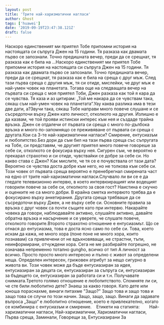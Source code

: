 ```yaml
---
layout: post
title: 'Трите най-харизматични нагласи'
author: Ghost
tags: ['huawei']
date: '2019-09-19T23:47:38.121Z'
draft: false
---
```


Наскоро единственият ми приятел Тобе припомни история на настоящата си съпруга Джен на 15 години. Тя разказа как двамата първо се запознали. Точно предишната вечер, преди да се срещнат, тя разказа как е била на ...Наскоро единственият ми приятел Тобе припомни история на настоящата си съпруга Джен на 15 години. Тя разказа как двамата първо се запознали. Точно предишната вечер, преди да се срещнат, тя разказа как е била на среща с друг мъж. След тази първа среща с другия мъж, тя си отиде, мислейки, че друг мъж е най-умен човек на планетата. Тогава още на следващата вечер на първата си среща с моя приятел Тоби, Джен разказа как той я кара да се чувства. Тя каза и аз цитирам: „Той ме накара да се чувствам така, сякаш съм най-умен човек на планетата“.Уау каква разлика има в тези две дати, а?Звучи така, сякаш Тобе направи много повече слушане и се съсредоточи върху Джен като личност, отколкото на другия. Излишно е да казвам, че той прояви истински интерес към нея и създаде трайна връзка. Джен се отдалечи от първата си среща с много по-дълбока връзка и много по-запомнящо се преживяване от първата си среща с другата.Кои са 3-те най-харизматични нагласи? Смирение, ентусиазъм и любопитство.Без дори да съм бил на тази първа среща със съпругата на Тобе, си представям, че другият приятел много повече говореше за себе си, отколкото се фокусира върху нея. Сигурен съм, че вероятно е прекарал страхотно и си отиде, чувствайки се добре за себе си. Но какво става с Джен? Как мислите, че тя се е почувствала от тази дата? Вероятно се чувства доста добре към него, но не толкова към себе си. Този човек от първата среща вероятно е пренебрегнал смирената част на едно от трите най-харизматични нагласи.Случвало ли ви се е да гледате телевизионно интервю, в което интервюиращият или водещият говорили повече за себе си, отколкото за своя гост? Наистина е скучно и оценките не са много добри. В крайна сметка интервюто трябва да е фокусирано върху анкетирания. Другата среща трябваше да се съсредоточи върху Джен, а не върху себе си. Основните правила за връзка с друг човек са почти същите като при интервю. Накарайте човека да говори, наблюдавайте активно, слушайте активно, давайте обратна връзка и насърчение и се уверете, че слушате повече, отколкото говорите.Второто страхотно отношение е ентусиазмът. Що се отнася до ентусиазма, това е доста ясно само по себе си. Това, което искам да кажа, не много хора (поне поне не много хора, които познавам) са привлечени от не вдъхновяващи, не страстни, тъпи, неинформирани, отчуждени хора. Сега не ме разбирайте погрешно, не означава непременно тотално gungho, всичко от тип A личност за всичко. Просто просто много интересно и пълно с живот за определени неща. Определен интересен, грижовен атрибут за нещо сигурно в живота ви. Този човек може да бъде ентусиазиран за идея, ентусиазиран за децата си, ентусиазиран за съпруга си, ентусиазиран за бъдещето си, ентусиазиран за работата си и т.н. Получавате снимката.Третото голямо отношение е любопитството. Спомняте ли си, че сте били любопитно дете? Знаеш за какво говоря. Като дете или юноша пораснахме, винаги питахме "Защо?" Защо това и защо това и защо това се случи по този начин. Защо, защо, защо. Винаги да задавате въпроса „Защо“ е любопитно отношение, което е привлекателно, когато се комбинира с ентусиазъм и смирение.    Етикети на статията:        Най-харизматични нагласи, Най-харизматични, Харизматични нагласи, Първа среща, Заминали, Говорещи за, Ентусиазирани За
